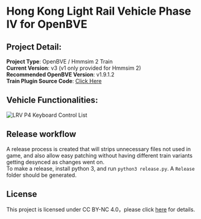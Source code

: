 # Hong Kong Light Rail Vehicle Phase IV for OpenBVE
## Project Detail:  
**Project Type**: OpenBVE / Hmmsim 2 Train  
**Current Version**: v3 (v1 only provided for Hmmsim 2)  
**Recommended OpenBVE Version**: v1.9.1.2  
**Train Plugin Source Code**: [Click Here](https://github.com/HKTSS/TSS_LRV)

## Vehicle Functionalities:  
![LRV P4 Keyboard Control List](https://github.com/HKTSS/LRV-P4/assets/28094366/02af44e1-f270-43f8-8caa-cceb74a9fd68)

## Release workflow
A release process is created that will strips unnecessary files not used in game, and also allow easy patching without having different train variants getting desynced as changes went on.  
To make a release, install python 3, and run `python3 release.py`. A `Release` folder should be generated.

## License
This project is licensed under CC BY-NC 4.0，please click [here](https://creativecommons.org/licenses/by-nc/4.0) for details.
